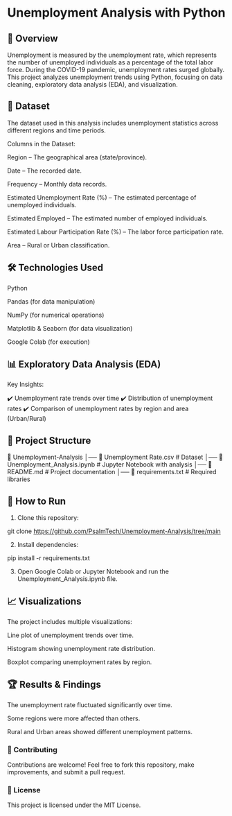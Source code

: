 # Unemployment Analysis with Python

## 📌 Overview

Unemployment is measured by the unemployment rate, which represents the number of unemployed individuals as a percentage of the total labor force. During the COVID-19 pandemic, unemployment rates surged globally. This project analyzes unemployment trends using Python, focusing on data cleaning, exploratory data analysis (EDA), and visualization.

## 📂 Dataset

The dataset used in this analysis includes unemployment statistics across different regions and time periods.

Columns in the Dataset:

Region – The geographical area (state/province).

Date – The recorded date.

Frequency – Monthly data records.

Estimated Unemployment Rate (%) – The estimated percentage of unemployed individuals.

Estimated Employed – The estimated number of employed individuals.

Estimated Labour Participation Rate (%) – The labor force participation rate.

Area – Rural or Urban classification.


## 🛠️ Technologies Used

Python

Pandas (for data manipulation)

NumPy (for numerical operations)

Matplotlib & Seaborn (for data visualization)

Google Colab (for execution)


## 📊 Exploratory Data Analysis (EDA)

Key Insights:

✔️ Unemployment rate trends over time
✔️ Distribution of unemployment rates
✔️ Comparison of unemployment rates by region and area (Urban/Rural)

## 📜 Project Structure

📁 Unemployment-Analysis
│── 📄 Unemployment Rate.csv  # Dataset
│── 📄 Unemployment_Analysis.ipynb  # Jupyter Notebook with analysis
│── 📄 README.md  # Project documentation
│── 📄 requirements.txt  # Required libraries

## 🚀 How to Run

1. Clone this repository:

git clone https://github.com/PsalmTech/Unemployment-Analysis/tree/main


2. Install dependencies:

pip install -r requirements.txt


3. Open Google Colab or Jupyter Notebook and run the Unemployment_Analysis.ipynb file.



## 📈 Visualizations

The project includes multiple visualizations:

Line plot of unemployment trends over time.

Histogram showing unemployment rate distribution.

Boxplot comparing unemployment rates by region.


## 🏆 Results & Findings

The unemployment rate fluctuated significantly over time.

Some regions were more affected than others.

Rural and Urban areas showed different unemployment patterns.


### 🤝 Contributing

Contributions are welcome! Feel free to fork this repository, make improvements, and submit a pull request.

### 📜 License

This project is licensed under the MIT License.
